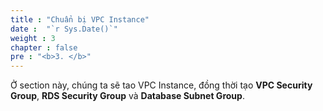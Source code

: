 ```yaml
---
title : "Chuẩn bị VPC Instance"
date :  "`r Sys.Date()`"
weight : 3
chapter : false
pre : "<b>3. </b>"
---
```


Ở section này, chúng ta sẽ tao VPC Instance,
đồng thời tạo **VPC Security Group**, **RDS Security Group** và **Database Subnet Group**.